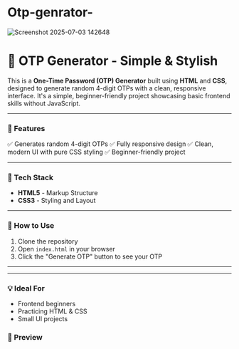 # Otp-genrator-

![Screenshot 2025-07-03 142648](https://github.com/user-attachments/assets/8bb376bd-1f5e-47a8-acfe-65e4981077d3)

# 🔐 OTP Generator - Simple & Stylish

This is a **One-Time Password (OTP) Generator** built using **HTML** and **CSS**, designed to generate random 4-digit OTPs with a clean, responsive interface. It's a simple, beginner-friendly project showcasing basic frontend skills without JavaScript.

---

### 🚀 Features

✅ Generates random 4-digit OTPs
✅ Fully responsive design
✅ Clean, modern UI with pure CSS styling
✅ Beginner-friendly project

---

### 🎨 Tech Stack

* **HTML5** - Markup Structure
* **CSS3** - Styling and Layout

---



### 📂 How to Use

1. Clone the repository
2. Open `index.html` in your browser
3. Click the "Generate OTP" button to see your OTP

---


---

### 💡 Ideal For

* Frontend beginners
* Practicing HTML & CSS
* Small UI projects

### 🌟 Preview


